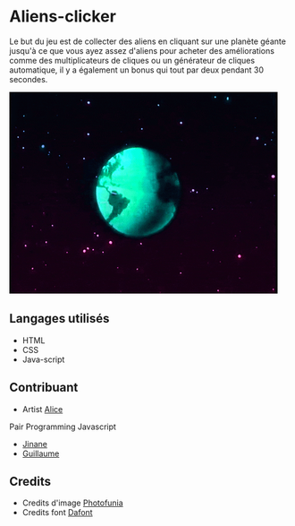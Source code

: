 # Aliens-clicker


Le but du jeu est de collecter des aliens en cliquant sur une planète géante jusqu'à ce que vous ayez assez d'aliens pour acheter des améliorations comme des multiplicateurs de cliques ou un générateur de cliques automatique, il y a également un bonus qui tout par deux pendant 30 secondes.



![alien](assets/images/alien2.gif)




## Langages utilisés

- HTML
- CSS
- Java-script


## Contribuant

- Artist [Alice](https://github.com/Frankiethezombie)

Pair Programming Javascript
- [Jinane](https://github.com/Zjinane)
- [Guillaume](https://github.com/GuillaumeDery98)

## Credits 

- Credits d'image [Photofunia]( https://photofunia.com/effects/retro-wave)
- Credits font [Dafont](https://www.dafont.com/over-there.font?text=alien+clicker)
